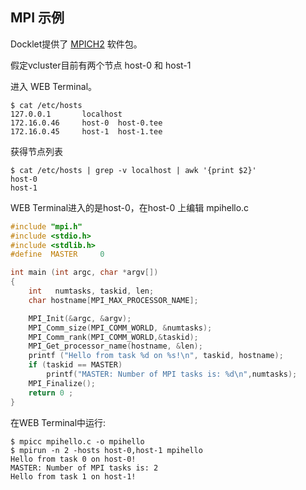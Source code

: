 ## MPI 示例 ##

Docklet提供了 [MPICH2](http://www.mpich.org) 软件包。

假定vcluster目前有两个节点 host-0 和 host-1

进入 WEB Terminal。

```
$ cat /etc/hosts
127.0.0.1       localhost
172.16.0.46     host-0  host-0.tee
172.16.0.45     host-1  host-1.tee
```

获得节点列表 

```
$ cat /etc/hosts | grep -v localhost | awk '{print $2}'
host-0
host-1
```

WEB Terminal进入的是host-0，在host-0 上编辑 mpihello.c 

```c
#include "mpi.h"
#include <stdio.h>
#include <stdlib.h>
#define  MASTER     0

int main (int argc, char *argv[])
{
    int   numtasks, taskid, len;
    char hostname[MPI_MAX_PROCESSOR_NAME];

    MPI_Init(&argc, &argv);
    MPI_Comm_size(MPI_COMM_WORLD, &numtasks);
    MPI_Comm_rank(MPI_COMM_WORLD,&taskid);
    MPI_Get_processor_name(hostname, &len);
    printf ("Hello from task %d on %s!\n", taskid, hostname);
    if (taskid == MASTER)
        printf("MASTER: Number of MPI tasks is: %d\n",numtasks);
    MPI_Finalize();
    return 0 ;
}
```

在WEB Terminal中运行:

```
$ mpicc mpihello.c -o mpihello
$ mpirun -n 2 -hosts host-0,host-1 mpihello
Hello from task 0 on host-0! 
MASTER: Number of MPI tasks is: 2 
Hello from task 1 on host-1!
```

